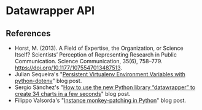 # Datawrapper API

## References

- Horst, M. (2013). A Field of Expertise, the Organization, or Science Itself? Scientists’ Perception of Representing Research in Public Communication. Science Communication, 35(6), 758–779. https://doi.org/10.1177/1075547013487513.
- Julian Sequeira's "[Persistent Virtualenv Environment Variables with python-dotenv](https://pybit.es/persistent-environment-variables.html)" blog post.
- Sergio Sánchez's "[How to use the new Python library “datawrapper” to create 34 charts in a few seconds](https://blog.datawrapper.de/datawrapper-python-package/)" blog post.
- Filippo Valsorda's "[Instance monkey-patching in Python](https://filippo.io/instance-monkey-patching-in-python/)" blog post.
